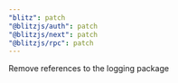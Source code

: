 ```yaml
---
"blitz": patch
"@blitzjs/auth": patch
"@blitzjs/next": patch
"@blitzjs/rpc": patch
---
```


Remove references to the logging package
